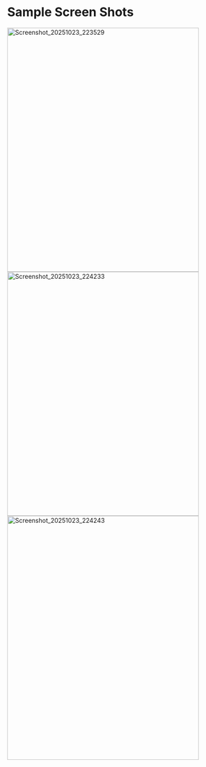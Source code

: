 # Sample Screen Shots 

<img width="440" height="560" alt="Screenshot_20251023_223529" src="https://github.com/user-attachments/assets/f219aaf6-70a8-46fd-b6f7-39aaf83d7403" />



<img width="440" height="560" alt="Screenshot_20251023_224233" src="https://github.com/user-attachments/assets/43a25dd1-cc84-44fb-8aa7-87e002e382c0" />



<img width="440" height="560" alt="Screenshot_20251023_224243" src="https://github.com/user-attachments/assets/3ae1487a-cac5-4ab2-be43-1246ed5aaa97" />
